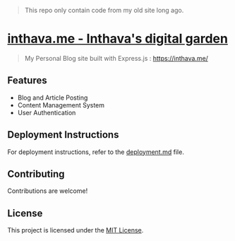 > This repo only contain code from my old site long ago.
# [inthava.me - Inthava's digital garden](https://inthava.me/)
> My Personal Blog site built with Express.js : https://inthava.me/ 
## Features
- Blog and Article Posting
- Content Management System
- User Authentication
## Deployment Instructions
For deployment instructions, refer to the [deployment.md](deployment.md) file.
## Contributing
Contributions are welcome!
## License
This project is licensed under the [MIT License](LICENSE).
